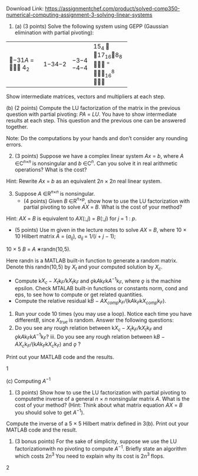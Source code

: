 Download Link: https://assignmentchef.com/product/solved-comp350-numerical-computing-assignment-3-solving-linear-systems
<br>
<ol>

 <li>(a) (3 points) Solve the following system using GEPP (Gaussian elimination with partial pivoting):</li>

</ol>

<table width="228">

 <tbody>

  <tr>

   <td width="77">−31<em>A </em>=  4<sub>2</sub></td>

   <td width="34">1−34−2</td>

   <td width="33">−3−4 −4−4</td>

   <td width="84">15<sub>4 </sub> 17<sub>16</sub>8<sub>8 </sub> <sup>= </sup><sub>16</sub><sup>8 </sup></td>

  </tr>

 </tbody>

</table>

Show intermediate matrices, vectors and multipliers at each step.

(b) (2 points) Compute the LU factorization of the matrix in the previous question with partial pivoting: <em>PA </em>= <em>LU</em>. You have to show intermediate results at each step. This question and the previous one can be answered together.

Note: Do the computations by your hands and don’t consider any rounding errors.

<ol start="2">

 <li>(3 points) Suppose we have a complex linear system <em>Ax </em>= <em>b</em>, where <em>A </em>∈C<em><sup>n</sup></em><sup>×<em>n </em></sup>is nonsingular and <em>b </em>∈C<em><sup>n</sup></em>. Can you solve it in real arithmetic operations? What is the cost?</li>

</ol>

Hint: Rewrite <em>Ax </em>= <em>b </em>as an equivalent 2<em>n </em>× 2<em>n </em>real linear system.

<ol start="3">

 <li>Suppose <em>A </em>∈R<em><sup>n</sup></em><sup>×<em>n </em></sup>is nonsingular.

  <ul>

   <li>(4 points) Given <em>B </em>∈R<em><sup>n</sup></em><sup>×<em>p</em></sup>, show how to use the LU factorization with partial pivoting to solve <em>AX </em>= <em>B</em>. What is the cost of your method?</li>

  </ul></li>

</ol>

Hint: <em>AX </em>= <em>B </em>is equivalent to <em>AX</em>(:<em>,j</em>) = <em>B</em>(:<em>,j</em>) for <em>j </em>= 1 : <em>p</em>.

<ul>

 <li>(5 points) Use m given in the lecture notes to solve <em>AX </em>= <em>B</em>, where 10 × 10 Hilbert matrix <em>A </em>= (<em>a<sub>ij</sub></em>)<em>, a<sub>ij </sub></em>= 1<em>/</em>(<em>i </em>+ <em>j </em>− 1);</li>

</ul>

10 × 5 <em>B </em>= <em>A </em>∗randn(10<em>,</em>5)<em>.</em>

Here randn is a MATLAB built-in function to generate a random matrix. Denote this randn(10<em>,</em>5) by <em>X<sub>t </sub></em>and your computed solution by <em>X<sub>c</sub></em>.

<ul>

 <li>Compute k<em>X<sub>c </sub></em>− <em>X<sub>t</sub></em>k<em><sub>F</sub>/</em>k<em>X<sub>t</sub></em>k<em><sub>F </sub></em>and <em>ǫ</em>k<em>A</em>k<em><sub>F</sub></em>k<em>A</em><sup>−1</sup>k<em><sub>F</sub></em>, where <em>ǫ </em>is the machine epsilon. Check MTALAB built-in functions or constants norm, cond and eps, to see how to compute or get related quantities.</li>

 <li>Compute the relative residual k<em>B </em>− <em>AX<sub>comp</sub></em>k<em><sub>F</sub>/</em>(k<em>A</em>k<em><sub>F</sub></em>k<em>X<sub>comp</sub></em>k<em><sub>F</sub></em>).</li>

</ul>

<ol>

 <li>Run your code 10 times (you may use a loop). Notice each time you have different<em>B</em>, since <em>X<sub>true </sub></em>is random. Answer the following questions:</li>

 <li>Do you see any rough relation between k<em>X<sub>c </sub></em>− <em>X<sub>t</sub></em>k<em><sub>F</sub>/</em>k<em>X<sub>t</sub></em>k<em><sub>F </sub></em>and <em>ǫ</em>k<em>A</em>k<em><sub>F</sub></em>k<em>A</em><sup>−1</sup>k<em><sub>F</sub></em>? iii. Do you see any rough relation between k<em>B </em>− <em>AX<sub>c</sub></em>k<em><sub>F</sub>/</em>(k<em>A</em>k<em><sub>F</sub></em>k<em>X<sub>c</sub></em>k<em><sub>F</sub></em>) and <em>ǫ </em>?</li>

</ol>

Print out your MATLAB code and the results.

1

(c) Computing <em>A</em><sup>−1</sup>

<ol>

 <li>(3 points) Show how to use the LU factorization with partial pivoting to computethe inverse of a general <em>n </em>× <em>n </em>nonsingular matrix <em>A</em>. What is the cost of your method? (Hint: Think about what matrix equation <em>AX </em>= <em>B </em>you should solve to get <em>A</em><sup>−1</sup>).</li>

</ol>

Compute the inverse of a 5 × 5 Hilbert matrix defined in 3(b). Print out your MATLAB code and the result.

<ol>

 <li>(3 bonus points) For the sake of simplicity, suppose we use the LU factorizationwith no pivoting to compute <em>A</em><sup>−1</sup>. Briefly state an algorithm which costs 2<em>n</em><sup>3 </sup> You need to explain why its cost is 2<em>n</em><sup>3 </sup>flops.</li>

</ol>

2